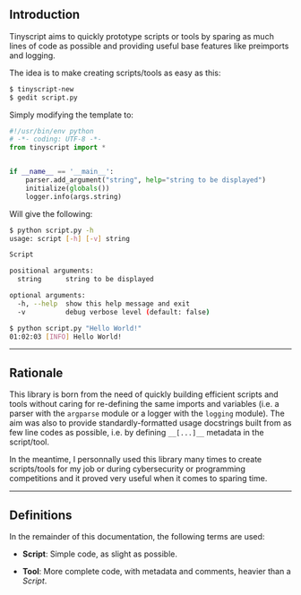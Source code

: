 ## Introduction

Tinyscript aims to quickly prototype scripts or tools by sparing as much lines of code as possible and providing useful base features like preimports and logging.

The idea is to make creating scripts/tools as easy as this:

```sh
$ tinyscript-new
$ gedit script.py
```

Simply modifying the template to:

```python
#!/usr/bin/env python
# -*- coding: UTF-8 -*-
from tinyscript import *


if __name__ == '__main__':
    parser.add_argument("string", help="string to be displayed")
    initialize(globals())
    logger.info(args.string)
```

Will give the following:

```sh
$ python script.py -h
usage: script [-h] [-v] string

Script

positional arguments:
  string      string to be displayed

optional arguments:
  -h, --help  show this help message and exit
  -v          debug verbose level (default: false)

$ python script.py "Hello World!"
01:02:03 [INFO] Hello World!
```

-----

## Rationale

This library is born from the need of quickly building efficient scripts and tools without caring for re-defining the same imports and variables (i.e. a parser with the `argparse` module or a logger with the `logging` module). The aim was also to provide standardly-formatted usage docstrings built from as few line codes as possible, i.e. by defining `__[...]__` metadata in the script/tool.

In the meantime, I personnally used this library many times to create scripts/tools for my job or during cybersecurity or programming competitions and it proved very useful when it comes to sparing time.

-----

## Definitions

In the remainder of this documentation, the following terms are used:

- **Script**: Simple code, as slight as possible.

- **Tool**: More complete code, with metadata and comments, heavier than a *Script*.
